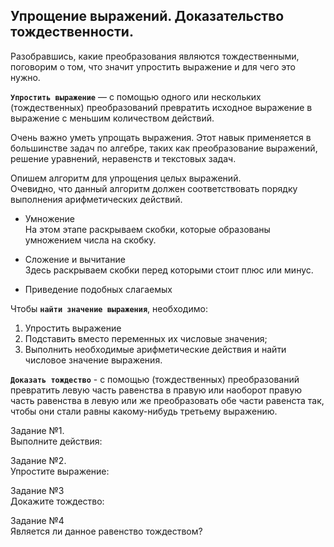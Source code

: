 ## Упрощение выражений. Доказательство тождественности.

Разобравшись, какие преобразования являются тождественными, поговорим о том, что значит упростить выражение и для чего это нужно.

**`Упростить выражение`** — с помощью одного или нескольких (тождественных) преобразований превратить исходное выражение в выражение с меньшим количеством действий.

Очень важно уметь упрощать выражения. Этот навык применяется в большинстве задач по алгебре, таких как преобразование выражений, решение уравнений, неравенств и текстовых задач.

Опишем алгоритм для упрощения целых выражений.  
Очевидно, что данный алгоритм должен соответствовать порядку выполнения арифметических действий.

- Умножение  
  На этом этапе раскрываем скобки, которые образованы умножением числа на скобку.

- Сложение и вычитание  
  Здесь раскрываем скобки перед которыми стоит плюс или минус.

- Приведение подобных слагаемых  

Чтобы **`найти значение выражения`**, необходимо:
1) Упростить выражение
2) Подставить вместо переменных их числовые значения;
3) Выполнить необходимые арифметические действия и найти числовое значение выражения.

**`Доказать тождество`** - с помощью (тождественных) преобразований превратить левую часть равенства в правую или наоборот правую часть равенства в левую или же преобразовать обе части равенста так, чтобы они стали равны какому-нибудь третьему выражению.

Задание №1.  
Выполните действия:

Задание №2.  
Упростите выражение:

Задание №3  
Докажите тождество:

Задание №4  
Является ли данное равенство тождеством?